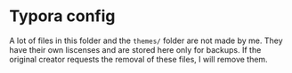 # Typora config
A lot of files in this folder and the `themes/` folder are not made by me.
They have their own liscenses and are stored here only for backups.
If the original creator requests the removal of these files, I will remove them.

